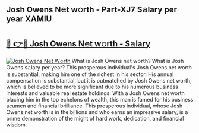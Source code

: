 ## Josh Owens N𝚎t w𝚘rth - Part-XJ7 S𝚊lary per year XAMlU

# <h2><a href="http://gc48hx.nevu.top/?p=Josh+Owens">🔗 👉🔴 Josh Owens N𝚎t w𝚘rth - S𝚊lary</a></h2>

[![Josh Owens N𝚎t W𝚘rth](https://i.imgur.com/Oavwk0R.jpeg)](http://gc48hx.nevu.top/?p=Josh+Owens)
What is Josh Owens n𝚎t w𝚘rth? What is Josh Owens s𝚊lary per year?
This prosperous individual's Josh Owens net worth is substantial, making him one of the richest in his sector. His annual compensation is substantial, but it is outmatched by Josh Owens net worth, which is believed to be more significant due to his numerous business interests and valuable real estate holdings. With a Josh Owens net worth placing him in the top echelons of wealth, this man is famed for his business acumen and financial brilliance. This prosperous individual, whose Josh Owens net worth is in the billions and who earns an impressive salary, is a prime demonstration of the might of hard work, dedication, and financial wisdom.

